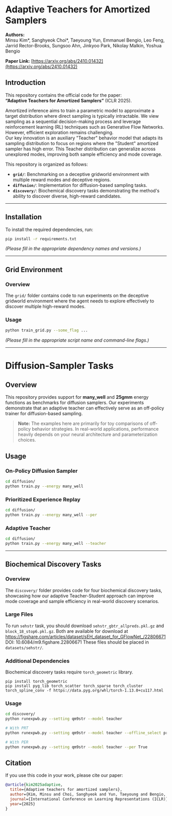 # Adaptive Teachers for Amortized Samplers

**Authors:**  
Minsu Kim*, Sanghyeok Choi*, Taeyoung Yun, Emmanuel Bengio, Leo Feng, Jarrid Rector-Brooks, Sungsoo Ahn, Jinkyoo Park, Nikolay Malkin, Yoshua Bengio  

**Paper Link:** [https://arxiv.org/abs/2410.01432](https://arxiv.org/abs/2410.01432)

## Introduction
This repository contains the official code for the paper:  
**“Adaptive Teachers for Amortized Samplers”** (ICLR 2025).

Amortized inference aims to train a parametric model to approximate a target distribution where direct sampling is typically intractable. We view sampling as a sequential decision-making process and leverage reinforcement learning (RL) techniques such as Generative Flow Networks. However, efficient exploration remains challenging.  
Our key innovation is an auxiliary "Teacher" behavior model that adapts its sampling distribution to focus on regions where the "Student" amortized sampler has high error. This Teacher distribution can generalize across unexplored modes, improving both sample efficiency and mode coverage.

This repository is organized as follows:
- **`grid/`**: Benchmarking on a deceptive gridworld environment with multiple reward modes and deceptive regions.  
- **`diffusion/`**: Implementation for diffusion-based sampling tasks.  
- **`discovery/`**: Biochemical discovery tasks demonstrating the method's ability to discover diverse, high-reward candidates.

---

## Installation
To install the required dependencies, run:

~~~bash
pip install -r requirements.txt
~~~
*(Please fill in the appropriate dependency names and versions.)*

---

## Grid Environment

### Overview
The `grid/` folder contains code to run experiments on the deceptive gridworld environment where the agent needs to explore effectively to discover multiple high-reward modes.

### Usage

~~~bash
python train_grid.py --some_flag ...
~~~
*(Please fill in the appropriate script name and command-line flags.)*

---


# Diffusion-Sampler Tasks

## Overview
This repository provides support for **many_well** and **25gmm** energy functions as benchmarks for diffusion samplers. Our experiments demonstrate that an adaptive teacher can effectively serve as an off-policy trainer for diffusion-based sampling.

> **Note:** The examples here are primarily for toy comparisons of off-policy behavior strategies. In real-world applications, performance heavily depends on your neural architecture and parameterization choices.

## Usage

### On-Policy Diffusion Sampler
```bash
cd diffusion/
python train.py --energy many_well
```

### Prioritized Experience Replay
```bash
cd diffusion/
python train.py --energy many_well --per
```

### Adaptive Teacher
```bash
cd diffusion/
python train.py --energy many_well --teacher
```



---

## Biochemical Discovery Tasks

### Overview
The `discovery/` folder provides code for four biochemical discovery tasks, showcasing how our adaptive Teacher-Student approach can improve mode coverage and sample efficiency in real-world discovery scenarios.

### Large Files
To run `sehstr` task, you should download `sehstr_gbtr_allpreds.pkl.gz` and `block_18_stop6.pkl.gz`. Both are available for download at https://figshare.com/articles/dataset/sEH_dataset_for_GFlowNet_/22806671
DOI: 10.6084/m9.figshare.22806671
These files should be placed in `datasets/sehstr/`.

### Additional Dependencies
Biochemical discovery tasks require `torch_geometric` library. 
```
pip install torch_geometric
pip install pyg_lib torch_scatter torch_sparse torch_cluster torch_spline_conv -f https://data.pyg.org/whl/torch-1.13.0+cu117.html
```

### Usage

~~~bash
cd discovery/
python runexpwb.py --setting qm9str --model teacher

# With PRT
python runexpwb.py --setting qm9str --model teacher --offline_select prt

# With PER
python runexpwb.py --setting qm9str --model teacher --per True
~~~

## Citation

If you use this code in your work, please cite our paper:

```bibtex
@article{kim2025adaptive, 
  title={Adaptive teachers for amortized samplers},
  author={Kim, Minsu and Choi, Sanghyeok and Yun, Taeyoung and Bengio, Emmanuel and Feng, Leo and Rector-Brooks, Jarrid and Ahn, Sungsoo and Park, Jinkyoo and Malkin, Nikolay and Bengio, Yoshua},
  journal={International Conference on Learning Representations (ICLR)}, 
  year={2025} 
}

